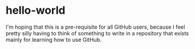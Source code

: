 # hello-world
I'm hoping that this is a pre-requisite for all GitHub users, because I feel pretty silly having to think of something to write in a repository that exists mainly for learning how to use GitHub. 
